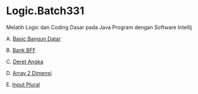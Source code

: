 # Logic.Batch331

Melatih Logic dan Coding Dasar pada Java Program dengan Software Intellij

A. [Basic Bangun Datar](https://github.com/Frezneel/Logic.Batch331/tree/master/src/Basic)

B. [Bank BFF]([https://github.com/Frezneel/Latihan_Problem-Solving-JavaLogic/tree/main/Problem-Masalah](https://github.com/Frezneel/Logic.Batch331/tree/master/src/BankBBF))

C. [Deret Angka](https://github.com/Frezneel/Logic.Batch331/tree/master/src/DeretAngka)

D. [Array 2 Dimensi](https://github.com/Frezneel/Logic.Batch331/tree/master/src/Array2D)

E. [Input Plural](https://github.com/Frezneel/Logic.Batch331/tree/master/src/InputPlural)
